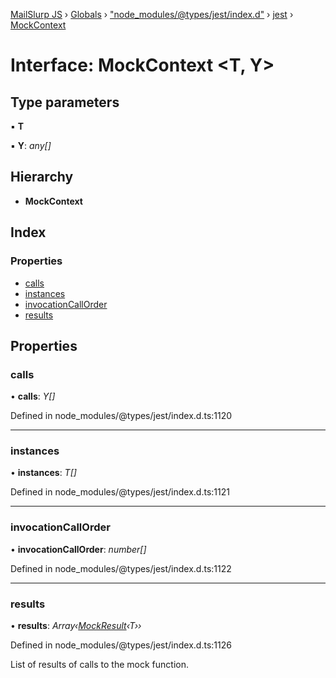[MailSlurp JS](../README.md) › [Globals](../globals.md) › ["node_modules/@types/jest/index.d"](../modules/_node_modules__types_jest_index_d_.md) › [jest](../modules/_node_modules__types_jest_index_d_.jest.md) › [MockContext](_node_modules__types_jest_index_d_.jest.mockcontext.md)

# Interface: MockContext <**T, Y**>

## Type parameters

▪ **T**

▪ **Y**: *any[]*

## Hierarchy

* **MockContext**

## Index

### Properties

* [calls](_node_modules__types_jest_index_d_.jest.mockcontext.md#calls)
* [instances](_node_modules__types_jest_index_d_.jest.mockcontext.md#instances)
* [invocationCallOrder](_node_modules__types_jest_index_d_.jest.mockcontext.md#invocationcallorder)
* [results](_node_modules__types_jest_index_d_.jest.mockcontext.md#results)

## Properties

###  calls

• **calls**: *Y[]*

Defined in node_modules/@types/jest/index.d.ts:1120

___

###  instances

• **instances**: *T[]*

Defined in node_modules/@types/jest/index.d.ts:1121

___

###  invocationCallOrder

• **invocationCallOrder**: *number[]*

Defined in node_modules/@types/jest/index.d.ts:1122

___

###  results

• **results**: *Array‹[MockResult](../modules/_node_modules__types_jest_index_d_.jest.md#mockresult)‹T››*

Defined in node_modules/@types/jest/index.d.ts:1126

List of results of calls to the mock function.
